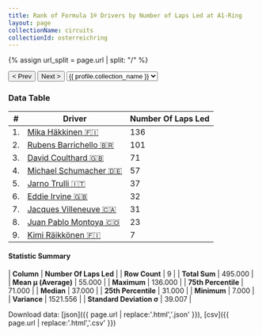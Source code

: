 ```yaml
---
title: Rank of Formula 1® Drivers by Number of Laps Led at A1-Ring
layout: page
collectionName: circuits
collectionId: osterreichring
---
```


{% assign url_split = page.url | split: "/" %}
<div id="collection-navigation">
<button onclick="selector.options[selector.selectedIndex-1].value && (window.location = selector.options[selector.selectedIndex-1].value);">&lt; Prev</button>
<button onclick="selector.options[selector.selectedIndex+1].value && (window.location = selector.options[selector.selectedIndex+1].value);">Next &gt;</button>
<select id="selector" onchange="this.options[this.selectedIndex].value && (window.location = this.options[this.selectedIndex].value);">
  {% for collectionId in site.data[page.collectionName].refs %}
    {% if collectionId == page.collectionId %}
      {% assign selected = "selected" %}
    {% else %}
      {% assign selected = "" %}
    {% endif %}
    {% assign profile = site.data[page.collectionName][collectionId].profile %}
    <option value="/f1/{{ page.collectionName }}/{{ collectionId }}/{{ url_split[4] }}" {{ selected }}>{{ profile.collection_name }}</option>
  {% endfor %}
</select>
</div>

<canvas id="chart" width="400" height="180"></canvas>
<script>
var data = {
    "datasets": [
        {
            "backgroundColor": [
                "#9C8E8D",
                "#9C8E8D",
                "#9C8E8D",
                "#9C8E8D",
                "#9C8E8D",
                "#9C8E8D",
                "#9C8E8D",
                "#9C8E8D",
                "#9C8E8D"
            ],
            "borderColor": [
                "#1D181E",
                "#1D181E",
                "#1D181E",
                "#1D181E",
                "#1D181E",
                "#1D181E",
                "#1D181E",
                "#1D181E",
                "#1D181E"
            ],
            "borderWidth": 1,
            "data": [
                136.0,
                101.0,
                71.0,
                57.0,
                37.0,
                32.0,
                31.0,
                23.0,
                7.0
            ],
            "label": "Number Of Laps Led"
        }
    ],
    "labels": [
        "Mika Häkkinen",
        "Rubens Barrichello",
        "David Coulthard",
        "Michael Schumacher",
        "Jarno Trulli",
        "Eddie Irvine",
        "Jacques Villeneuve",
        "Juan Pablo Montoya",
        "Kimi Räikkönen"
    ]
};
var options = {
  legend: {
    display: false
  },
  scales: {
    xAxes: [{
      ticks: {
        beginAtZero: true,
        maxRotation: 180,
        display: window.innerWidth > 800
      }
    }],
    yAxes: [{
      ticks: {
        beginAtZero: true
      }
    }]
  },
  onResize: function(chart, size) {
    chart.options.scales.xAxes[0].ticks.display = size.width > 800;
  }
};
var chart = new Chart("chart", {
    data: data,
    type: 'bar',
    options: options
});
</script>



### Data Table

| # | Driver | Number Of Laps Led |
|--|--|--|
| 1. | [Mika Häkkinen 🇫🇮](/f1/drivers/hakkinen) | 136 |
| 2. | [Rubens Barrichello 🇧🇷](/f1/drivers/barrichello) | 101 |
| 3. | [David Coulthard 🇬🇧](/f1/drivers/coulthard) | 71 |
| 4. | [Michael Schumacher 🇩🇪](/f1/drivers/michael_schumacher) | 57 |
| 5. | [Jarno Trulli 🇮🇹](/f1/drivers/trulli) | 37 |
| 6. | [Eddie Irvine 🇬🇧](/f1/drivers/irvine) | 32 |
| 7. | [Jacques Villeneuve 🇨🇦](/f1/drivers/villeneuve) | 31 |
| 8. | [Juan Pablo Montoya 🇨🇴](/f1/drivers/montoya) | 23 |
| 9. | [Kimi Räikkönen 🇫🇮](/f1/drivers/raikkonen) | 7 |

#### Statistic Summary

| **Column** | **Number Of Laps Led** |
| **Row Count** | 9 |
| **Total Sum** | 495.000 |
| **Mean μ (Average)** | 55.000 |
| **Maximum** | 136.000 |
| **75th Percentile** | 71.000 |
| **Median** | 37.000 |
| **25th Percentile** | 31.000 |
| **Minimum** | 7.000 |
| **Variance** | 1521.556 |
| **Standard Deviation σ** | 39.007 |

Download data: [json]({{ page.url | replace:'.html','.json' }}), [csv]({{ page.url | replace:'.html','.csv' }})
